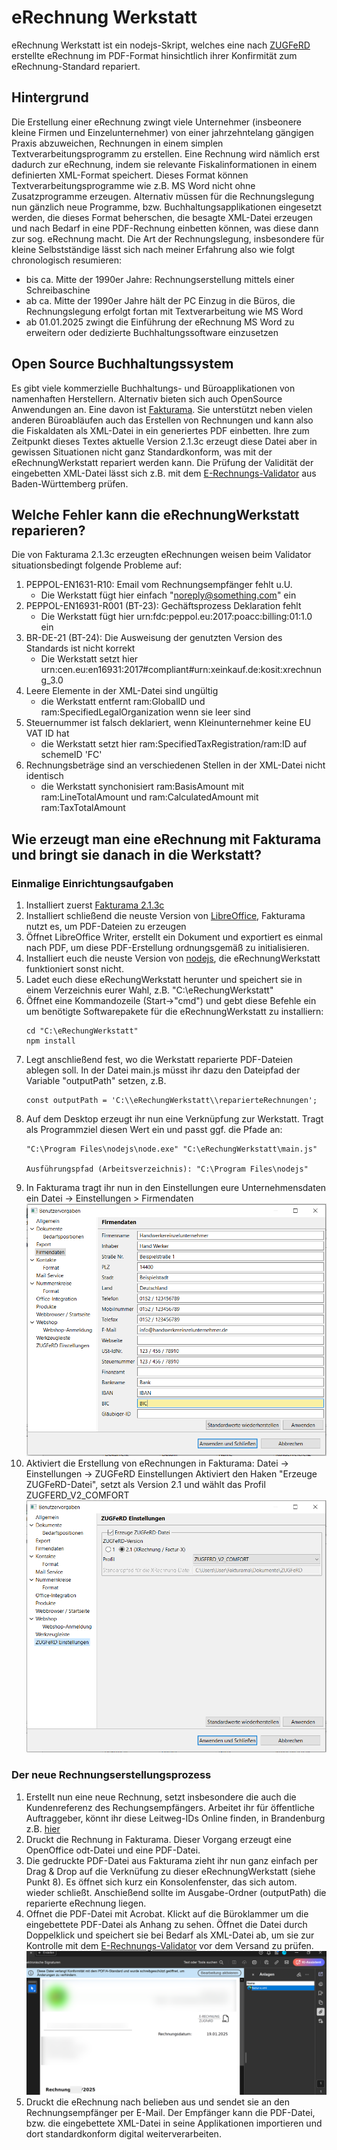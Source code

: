 # eRechnung Werkstatt

eRechnung Werkstatt ist ein nodejs-Skript, welches eine nach [ZUGFeRD](https://www.ferd-net.de/standards/zugferd) erstellte eRechnung im PDF-Format hinsichtlich ihrer Konfirmität zum eRechnung-Standard repariert.

## Hintergrund
Die Erstellung einer eRechnung zwingt viele Unternehmer (insbeonere kleine Firmen und Einzelunternehmer) von einer jahrzehntelang gängigen Praxis abzuweichen, Rechnungen in einem simplen Textverarbeitungsprogramm zu erstellen. Eine Rechnung wird nämlich erst dadurch zur eRechnung, indem sie relevante Fiskalinformationen in einem definierten XML-Format speichert. Dieses Format können Textverarbeitungsprogramme wie z.B. MS Word nicht ohne Zusatzprogramme erzeugen.
Alternativ müssen für die Rechnungslegung nun gänzlich neue Programme, bzw. Buchhaltungsapplikationen eingesetzt werden, die dieses Format beherschen, die besagte XML-Datei erzeugen und nach Bedarf in eine PDF-Rechnung einbetten können, was diese dann zur sog. eRechnung macht.
Die Art der Rechnungslegung, insbesondere für kleine Selbstständige lässt sich nach meiner Erfahrung also wie folgt chronologisch resumieren:
- bis ca. Mitte der 1990er Jahre: Rechnungserstellung mittels einer Schreibaschine
- ab ca. Mitte der 1990er Jahre hält der PC Einzug in die Büros, die Rechnungslegung erfolgt fortan mit Textverarbeitung wie MS Word
- ab 01.01.2025 zwingt die Einführung der eRechnung MS Word zu erweitern oder dedizierte Buchhaltungssoftware einzusetzen

## Open Source Buchhaltungssystem
Es gibt viele kommerzielle Buchhaltungs- und Büroapplikationen von namenhaften Herstellern. Alternativ bieten sich auch OpenSource Anwendungen an. Eine davon ist [Fakturama](https://www.fakturama.info/).
Sie unterstützt neben vielen anderen Büroabläufen auch das Erstellen von Rechnungen und kann also die Fiskaldaten als XML-Datei in ein generiertes PDF einbetten.
Ihre zum Zeitpunkt dieses Textes aktuelle Version 2.1.3c erzeugt diese Datei aber in gewissen Situationen nicht ganz Standardkonform, was mit der  eRechnungWerkstatt repariert werden kann. Die Prüfung der Validität der eingebetten XML-Datei lässt sich z.B. mit dem [E-Rechnungs-Validator](https://erechnungsvalidator.service-bw.de/) aus Baden-Württemberg prüfen.

## Welche Fehler kann die eRechnungWerkstatt reparieren?
Die von Fakturama 2.1.3c erzeugten eRechnungen weisen beim Validator situationsbedingt folgende Probleme auf:
1. PEPPOL-EN1631-R10: Email vom Rechnungsempfänger fehlt u.U.
    - Die Werkstatt fügt hier einfach "noreply@something.com" ein
1.  PEPPOL-EN16931-R001 (BT-23): Gechäftsprozess Deklaration fehlt
    - Die Werkstatt fügt hier urn:fdc:peppol.eu:2017:poacc:billing:01:1.0 ein
1. BR-DE-21 (BT-24): Die Ausweisung der genutzten Version des Standards ist nicht korrekt
    - Die Werkstatt setzt hier urn:cen.eu:en16931:2017#compliant#urn:xeinkauf.de:kosit:xrechnung_3.0
1. Leere Elemente in der XML-Datei sind ungültig
    - die Werkstatt entfernt ram:GlobalID und ram:SpecifiedLegalOrganization wenn sie leer sind
1. Steuernummer ist falsch deklariert, wenn Kleinunternehmer keine EU VAT ID hat
    - die Werkstatt setzt hier ram:SpecifiedTaxRegistration/ram:ID auf schemeID 'FC'
1. Rechnungsbeträge sind an verschiedenen Stellen in der XML-Datei nicht identisch
    - die Werkstatt synchonisiert ram:BasisAmount mit ram:LineTotalAmount und ram:CalculatedAmount mit ram:TaxTotalAmount

## Wie erzeugt man eine eRechnung mit Fakturama und bringt sie danach in die Werkstatt?

### Einmalige Einrichtungsaufgaben
1. Installiert zuerst [Fakturama 2.1.3c](https://www.fakturama.info/)
1. Installiert schließend die neuste Version von [LibreOffice](https://www.libreoffice.org/download/download-libreoffice/), Fakturama nutzt es, um PDF-Dateien zu erzeugen
1. Öffnet LibreOffice Writer, erstellt ein Dokument und exportiert es einmal nach PDF, um diese PDF-Erstellung ordnungsgemäß zu initialisieren.
1. Installiert euch die neuste Version von [nodejs](https://nodejs.org/en/download), die eRechnungWerkstatt funktioniert sonst nicht.
1. Ladet euch diese eRechungWerkstatt herunter und speichert sie in einem Verzeichnis eurer Wahl, z.B. "C:\eRechungWerkstatt"
1. Öffnet eine Kommandozeile (Start->"cmd") und gebt diese Befehle ein um benötigte Softwarepakete für die eRechnungWerkstatt zu installiern:
    ```
    cd "C:\eRechungWerkstatt"
    npm install
    ```
1. Legt anschließend fest, wo die Werkstatt reparierte PDF-Dateien ablegen soll. In der Datei main.js müsst ihr dazu den Dateipfad der Variable "outputPath" setzen, z.B.
    ```
    const outputPath = 'C:\\eRechungWerkstatt\\reparierteRechnungen';
    ```
1. Auf dem Desktop erzeugt ihr nun eine Verknüpfung zur Werkstatt. Tragt als Programmziel diesen Wert ein und passt ggf. die Pfade an:
    ```
    "C:\Program Files\nodejs\node.exe" "C:\eRechungWerkstatt\main.js"

    Ausführungspfad (Arbeitsverzeichnis): "C:\Program Files\nodejs"
    ```
1. In Fakturama tragt ihr nun in den Einstellungen eure Unternehmensdaten ein
Datei -> Einstellungen > Firmendaten
![Firmendaten](./docs/Firmendaten.png)
1. Aktiviert die Erstellung von eRechnungen in Fakturama:
Datei -> Einstellungen -> ZUGFeRD Einstellungen
Aktiviert den Haken "Erzeuge ZUGFeRD-Datei", setzt als Version 2.1 und wählt das Profil ZUGFERD_V2_COMFORT
![ZUGFERD](./docs/ZUGFERD.png)
### Der neue Rechnungserstellungsprozess
1. Erstellt nun eine neue Rechnung, setzt insbesondere die auch die Kundenreferenz des Rechungsempfängers. Arbeitet ihr für öffentliche Auftraggeber, könnt ihr diese Leitweg-IDs Online finden, in Brandenburg z.B. [hier](https://mdfe.brandenburg.de/sixcms/media.php/9/Leitweg-ID-Gesamtverzeichnis_Land_Brandenburg_2024-07-31.pdf)
1. Druckt die Rechnung in Fakturama. Dieser Vorgang erzeugt eine OpenOffice odt-Datei und eine PDF-Datei.
1. Die gedruckte PDF-Datei aus Fakturama zieht ihr nun ganz einfach per Drag & Drop auf die Verknüfung zu dieser eRechnungWerkstatt (siehe Punkt 8). Es öffnet sich kurz ein Konsolenfenster, das sich autom. wieder schließt. Anschießend sollte im Ausgabe-Ordner (outputPath) die reparierte eRechnung liegen.
1. Offnet die PDF-Datei mit Acrobat. Klickt auf die Büroklammer um die eingebettete PDF-Datei als Anhang zu sehen. Öffnet die Datei durch Doppelklick und speichert sie bei Bedarf als XML-Datei ab, um sie zur Kontrolle mit dem [E-Rechnungs-Validator](https://erechnungsvalidator.service-bw.de/) vor dem Versand zu prüfen.
![ZUGFERD](./docs/factur-x.png)
1. Druckt die eRechnung nach belieben aus und sendet sie an den Rechnungsempfänger per E-Mail. Der Empfänger kann die PDF-Datei, bzw. die eingebettete XML-Datei in seine Applikationen importieren und dort standardkonform digital weiterverarbeiten. 
